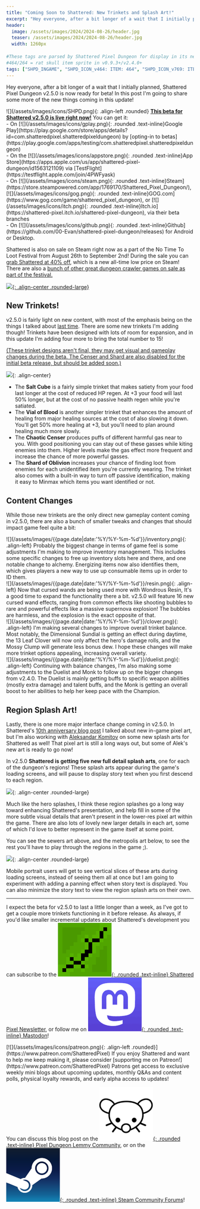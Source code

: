 ```yaml
---
title: "Coming Soon to Shattered: New Trinkets and Splash Art!"
excerpt: "Hey everyone, after a bit longer of a wait that I initially planned, Shattered Pixel Dungeon v2.5.0 is now ready for beta! In this post I'm going to share some more of the new things coming in this update!"
header:
  image: /assets/images/2024/2024-08-26/header.jpg
  teaser: /assets/images/2024/2024-08-26/header.jpg
  width: 1260px

#These tags are parsed by Shattered Pixel Dungeon for display in its news feed
#464/264 = rat skull item sprite in v0.9.3+/v2.4.0+
tags: ["SHPD_INGAME", "SHPD_ICON_v464: ITEM: 464", "SHPD_ICON_v769: ITEM: 264"]
---
```


Hey everyone, after a bit longer of a wait that I initially planned, Shattered Pixel Dungeon v2.5.0 is now ready for beta! In this post I'm going to share some more of the new things coming in this update!

<div markdown="1" class="img-text">
![](/assets/images/icons/SHPD.png){: .align-left .rounded} <b><u>This beta for Shattered v2.5.0 is live right now!</u></b> You can get it:<br>- On [![](/assets/images/icons/gplay.png){: .rounded .text-inline}Google Play](https://play.google.com/store/apps/details?id=com.shatteredpixel.shatteredpixeldungeon) by [opting-in to betas](https://play.google.com/apps/testing/com.shatteredpixel.shatteredpixeldungeon)<br>- On the [![](/assets/images/icons/appstore.png){: .rounded .text-inline}App Store](https://apps.apple.com/us/app/shattered-pixel-dungeon/id1563121109) via [TestFlight](https://testflight.apple.com/join/4PWFyask)<br>- On [![](/assets/images/icons/steam.png){: .rounded .text-inline}Steam](https://store.steampowered.com/app/1769170/Shattered_Pixel_Dungeon/), [![](/assets/images/icons/gog.png){: .rounded .text-inline}GOG.com](https://www.gog.com/game/shattered_pixel_dungeon), or [![](/assets/images/icons/itch.png){: .rounded .text-inline}Itch.io](https://shattered-pixel.itch.io/shattered-pixel-dungeon), via their beta branches<br>- On [![](/assets/images/icons/github.png){: .rounded .text-inline}Github](https://github.com/00-Evan/shattered-pixel-dungeon/releases) for Android or Desktop.
</div>

Shattered is also on sale on Steam right now as a part of the No Time To Loot Festival from August 26th to September 2nd! During the sale you can [grab Shattered at 40% off](https://store.steampowered.com/app/1769170/Shattered_Pixel_Dungeon/), which is a new all-time low price on Steam! There are also a [bunch of other great dungeon crawler games on sale as part of the festival.](https://store.steampowered.com/curator/41046058/sale/NoTimeToLoot)

[![](/assets/images/{{page.date|date:'%Y/%Y-%m-%d'}}/no-time-to-loot.png){: .align-center .rounded-large}](https://store.steampowered.com/curator/41046058/sale/NoTimeToLoot)

## New Trinkets!

v2.5.0 is fairly light on new content, with most of the emphasis being on the things I talked about [last time](/blog/coming-soon-to-shattered-a-journal-overhaul.html). There are some new trinkets I'm adding though! Trinkets have been designed with lots of room for expansion, and in this update I'm adding four more to bring the total number to 15!

<u>(These trinket designs aren't final, they may get visual and gameplay changes during the beta. The Censer and Shard are also disabled for the initial beta release, but should be added soon.)</u>

![](/assets/images/{{page.date|date:'%Y/%Y-%m-%d'}}/new-trinkets.png){: .align-center}

- The **Salt Cube** is a fairly simple trinket that makes satiety from your food last longer at the cost of reduced HP regen. At +3 your food will last 50% longer, but at the cost of no passive health regen while you're satiated. 
- The **Vial of Blood** is another simpler trinket that enhances the amount of healing from major healing sources at the cost of also slowing it down. You'll get 50% more healing at +3, but you'll need to plan around healing much more slowly.
- The **Chaotic Censer** produces puffs of different harmful gas near to you. With good positioning you can stay out of these gasses while kiting enemies into them. Higher levels make the gas effect more frequent and increase the chance of more powerful gasses.
- The **Shard of Oblivion** increases your chance of finding loot from enemies for each unidentified item you're currently wearing. The trinket also comes with a built-in way to turn off passive identification, making it easy to Minmax which items you want identified or not.

## Content Changes

While those new trinkets are the only direct new gameplay content coming in v2.5.0, there are also a bunch of smaller tweaks and changes that should impact game feel quite a bit:

<div markdown="1" class="img-text">
![](/assets/images/{{page.date|date:'%Y/%Y-%m-%d'}}/inventory.png){: .align-left}
Probably the biggest change in terms of game feel is some adjustments I'm making to improve inventory management. This includes some specific changes to free up inventory slots here and there, and one notable change to alchemy. Energizing items now also identifies them, which gives players a new way to use up consumable items up in order to ID them.
</div>

<div markdown="1" class="img-text">
![](/assets/images/{{page.date|date:'%Y/%Y-%m-%d'}}/resin.png){: .align-left}
Now that cursed wands are being used more with Wondrous Resin, It's a good time to expand the functionality there a bit. v2.5.0 will feature 16 new cursed wand effects, ranging from common effects like shooting bubbles to rare and powerful effects like a massive supernova explosion! The bubbles are harmless, and the explosion is the exact opposite of that.
</div>

<div markdown="1" class="img-text">
![](/assets/images/{{page.date|date:'%Y/%Y-%m-%d'}}/clover.png){: .align-left}
I'm making several changes to improve overall trinket balance. Most notably, the Dimensional Sundial is getting an effect during daytime, the 13 Leaf Clover will now only affect the hero's damage rolls, and the Mossy Clump will generate less bonus dew. I hope these changes will make more trinket options appealing, increasing overall variety.
</div>

<div markdown="1" class="img-text">
![](/assets/images/{{page.date|date:'%Y/%Y-%m-%d'}}/duelist.png){: .align-left}
Continuing with balance changes, I'm also making some adjustments to the Duelist and Monk to follow up on the bigger changes from v2.4.0. The Duelist is mainly getting buffs to specific weapon abilities (mostly extra damage) and talent buffs, and the Monk is getting an overall boost to her abilities to help her keep pace with the Champion.
</div>

## Region Splash Art!

Lastly, there is one more major interface change coming in v2.5.0. In Shattered's [10th anniversary blog post](/blog/ten-years-of-shattered-pixel-dungeon.html) I talked about new in-game pixel art, but I'm also working with [Aleksandar Komitov](https://akomitov.artstation.com/) on some new splash arts for Shattered as well! That pixel art is still a long ways out, but some of Alek's new art is ready to go now!

In v2.5.0 **Shattered is getting five new full detail splash arts**, one for each of the dungeon's regions! These splash arts appear during the game's loading screens, and will pause to display story text when you first descend to each region.

![](/assets/images/{{page.date|date:'%Y/%Y-%m-%d'}}/sewers.jpg){: .align-center .rounded-large}

Much like the hero splashes, I think these region splashes go a long way toward enhancing Shattered's presentation, and help fill in some of the more subtle visual details that aren't present in the lower-res pixel art within the game. There are also lots of lovely new larger details in each art, some of which I'd love to better represent in the game itself at some point.

You can see the sewers art above, and the metropolis art below, to see the rest you'll have to play through the regions in the game ;).

![](/assets/images/{{page.date|date:'%Y/%Y-%m-%d'}}/city.jpg){: .align-center .rounded-large}

Mobile portrait users will get to see vertical slices of these arts during loading screens, instead of seeing them all at once but I am going to experiment with adding a panning effect when story text is displayed. You can also minimize the story text to view the region splash arts on their own.

---

I expect the beta for v2.5.0 to last a little longer than a week, as I've got to get a couple more trinkets functioning in it before release. As always, if you'd like smaller incremental updates about Shattered's development you can subscribe to the [![](/assets/images/icons/avatar.png){: .rounded .text-inline} Shattered Pixel Newsletter](https://shatteredpixel.com/newsletter/), or follow me on [![](/assets/images/icons/mastodon.png){: .rounded .text-inline} Mastodon](https://mastodon.gamedev.place/@ShatteredPixel)!

<div markdown="1" style="display: inline-block;">
[![](/assets/images/icons/patreon.png){: .align-left .rounded}](https://www.patreon.com/ShatteredPixel) If you enjoy Shattered and want to help me keep making it, please consider [supporting me on Patreon!](https://www.patreon.com/ShatteredPixel) Patrons get access to exclusive weekly mini blogs about upcoming updates, monthly Q&As and content polls, physical loyalty rewards, and early alpha access to updates!
</div>

You can discuss this blog post on the [![](/assets/images/icons/lemmy.png){: .rounded .text-inline} Pixel Dungeon Lemmy Community](https://lemmy.world/post/19078456), or on the [![](/assets/images/icons/steam.png){: .rounded .text-inline} Steam Community Forums](https://steamcommunity.com/app/1769170/eventcomments/4422059016578282698)!